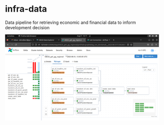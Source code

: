 # infra-data
Data pipeline for retrieving economic and financial data to inform development decision


![Airflow UI of task flow](https://raw.githubusercontent.com/okirialbert/infra-data/master/image/dag_screen.png)
